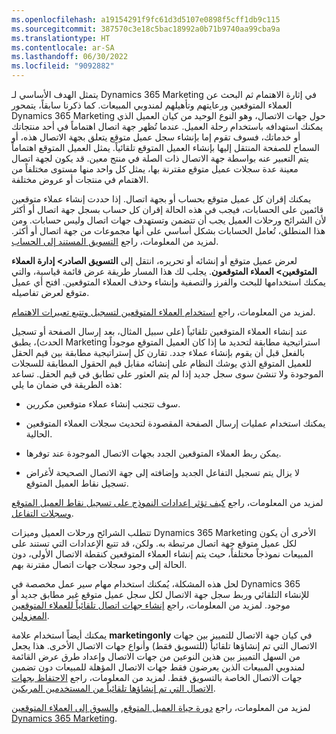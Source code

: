 ```yaml
---
ms.openlocfilehash: a19154291f9fc61d3d5107e0898f5cff1db9c115
ms.sourcegitcommit: 387570c3e18c5bac18992a0b71b9740aa99cba9a
ms.translationtype: HT
ms.contentlocale: ar-SA
ms.lasthandoff: 06/30/2022
ms.locfileid: "9092882"
---
```

يتمثل الهدف الأساسي لـ Dynamics 365 Marketing في إثارة الاهتمام ثم البحث عن العملاء المتوقعين ورعايتهم وتأهيلهم لمندوبي المبيعات. كما ذكرنا سابقاً، يتمحور Dynamics 365 Marketing حول جهات الاتصال، وهو النوع الوحيد من كيان العميل الذي يمكنك استهدافه باستخدام رحلة العميل. عندما تُظهر جهة اتصال اهتماماً في أحد منتجاتك أو خدماتك، فسوف تقوم إما بإنشاء سجل عميل متوقع يتعلق بجهة الاتصال هذه، أو السماح للصفحة المنتقل إليها بإنشاء العميل المتوقع تلقائياً. يمثل العميل المتوقع اهتماماً يتم التعبير عنه بواسطة جهة الاتصال ذات الصلة في منتج معين. قد يكون لجهة اتصال معينة عدة سجلات عميل متوقع مقترنة بها، يمثل كل واحد منها مستوى مختلفاً من الاهتمام في منتجات أو عروض مختلفة.

يمكنك إقران كل عميل متوقع بحساب أو بجهة اتصال. إذا حددت إنشاء عملاء متوقعين قائمين على الحسابات، فيجب في هذه الحالة إقران كل حساب بسجل جهة اتصال أو أكثر لأن الشرائح ورحلات العميل يجب أن تتضمن وتستهدف جهات اتصال وليس حسابات. ومن هذا المنطلق، تُعامل الحسابات بشكل أساسي على أنها مجموعات من جهة اتصال أو أكثر. لمزيد من المعلومات، راجع [التسويق المستند إلى الحساب](/dynamics365/marketing/account-based-marketing/?azure-portal=true).

لعرض عميل متوقع أو إنشائه أو تحريره، انتقل إلى **التسويق الصادر> إدارة العملاء المتوقعين> العملاء المتوقعون**. يجلب لك هذا المسار طريقة عرض قائمة قياسية، والتي يمكنك استخدامها للبحث والفرز والتصفية وإنشاء وحذف العملاء المتوقعين. افتح أي عميل متوقع لعرض تفاصيله.

لمزيد من المعلومات، راجع [استخدام العملاء المتوقعين لتسجيل وتتبع تعبيرات الاهتمام](/dynamics365/marketing/manage-customer-information?azure-portal=true#use-leads-to-register-and-track-expressions-of-interest).

عند إنشاء العملاء المتوقعين تلقائياً (على سبيل المثال، بعد إرسال الصفحة أو تسجيل الحدث)، يطبق Marketing استراتيجية مطابقة لتحديد ما إذا كان العميل المتوقع موجوداً بالفعل قبل أن يقوم بإنشاء عملاء جدد. تقارن كل إستراتيجية مطابقة بين قيم الحقل للعميل المتوقع الذي يوشك النظام على إنشائه مقابل قيم الحقول المطابقة للسجلات الموجودة ولا تنشئ سوى سجل جديد إذا لم يتم العثور على تطابق في قيم الحقل. تساعد هذه الطريقة في ضمان ما يلي:

-   سوف تتجنب إنشاء عملاء متوقعين مكررين.

-   يمكنك استخدام عمليات إرسال الصفحة المقصودة لتحديث سجلات العملاء المتوقعين الحالية.

-   يمكن ربط العملاء المتوقعين الجدد بجهات الاتصال الموجودة عند توفرها.

-   لا يزال يتم تسجيل التفاعل الجديد وإضافته إلى جهة الاتصال الصحيحة لأغراض تسجيل نقاط العميل المتوقع.

لمزيد من المعلومات، راجع [كيف تؤثر إعدادات النموذج على تسجيل نقاط العميل المتوقع وسجلات التفاعل](/dynamics365/marketing/marketing-forms?azure-portal=true#how-form-settings-affect-lead-scoring-and-interaction-records).

تتطلب الشرائح ورحلات العميل وميزات Dynamics 365 Marketing الأخرى أن يكون لكل عميل متوقع جهة اتصال مرتبطة به. ولكن، قد تتبع الإعدادات التي تستند على المبيعات نموذجاً مختلفاً، حيث يتم إنشاء العملاء المتوقعين كنقطة الاتصال الأولى، دون الحالة إلى وجود سجلات جهات اتصال مقترنة بهم.

لحل هذه المشكلة، يُمكنك استخدام مهام سير عمل مخصصة في Dynamics 365 للإنشاء التلقائي وربط سجل جهة الاتصال لكل سجل عميل متوقع غير مطابق جديد أو موجود. لمزيد من المعلومات، راجع [إنشاء جهات اتصال تلقائياً للعملاء المتوقعين المعزولين](/dynamics365/marketing/market-to-leads?azure-portal=true#automatically-generate-contacts-for-orphaned-leads).

يمكنك أيضاً استخدام علامة **marketingonly** في كيان جهة الاتصال للتمييز بين جهات الاتصال التي تم إنشاؤها تلقائياً (للتسويق فقط) وأنواع جهات الاتصال الأخرى. هذا يجعل من السهل التمييز بين هذين النوعين من جهات الاتصال وإعداد طرق عرض القائمة لمندوبي المبيعات الذين يعرضون فقط جهات الاتصال المؤهلة للمبيعات دون تضمين جهات الاتصال الخاصة بالتسويق فقط. لمزيد من المعلومات، راجع [الاحتفاظ بجهات الاتصال التي تم إنشاؤها تلقائياً من المستخدمين المربكين](/dynamics365/marketing/market-to-leads?azure-portal=true#keep-automatically-generated-contacts-from-confusing-users).

لمزيد من المعلومات، راجع [دورة حياة العميل المتوقع](/dynamics365/marketing/lead-lifecycle/?azure-portal=true), و[السوق إلى العملاء المتوقعين Dynamics 365 Marketing](/dynamics365/marketing/market-to-leads/?azure-portal=true).
